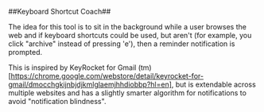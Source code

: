 ##Keyboard Shortcut Coach##

The idea for this tool is to sit in the background while a user browses the web and if keyboard shortcuts could be used, but aren't (for example, you click "archive" instead of pressing 'e'), then a reminder notification is prompted.

This is inspired by KeyRocket for Gmail (tm) [https://chrome.google.com/webstore/detail/keyrocket-for-gmail/dmocchgkijnbjdjkmlglaemjhhdiobbp?hl=en], but is extendable across multiple websites and has a slightly smarter algorithm for notifications to avoid "notification blindness".